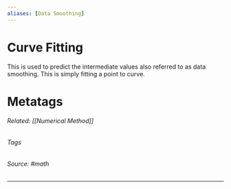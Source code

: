 ```yaml
---
aliases: [Data Smoothing]
---
```

# Curve Fitting
This is used to predict the intermediate values also referred to as data smoothing. This is simply fitting a point to curve.












# Metatags
###### Related: [[Numerical Method]]
###### Tags 
###### Source: #math 

---